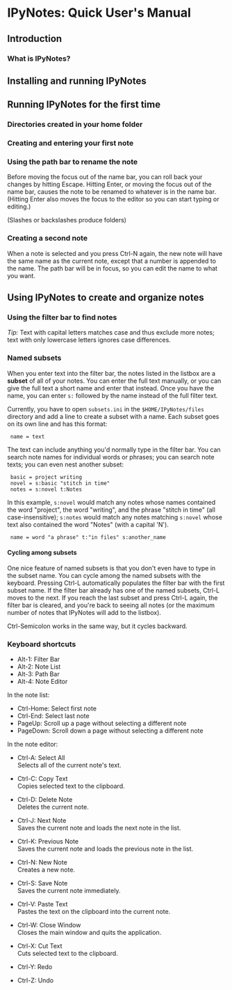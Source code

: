 IPyNotes: Quick User's Manual
=============================



## Introduction


### What is IPyNotes?



## Installing and running IPyNotes




## Running IPyNotes for the first time


### Directories created in your home folder



### Creating and entering your first note



### Using the path bar to rename the note

Before moving the focus out of the name bar, you can roll back your changes by hitting Escape. Hitting Enter, or moving the focus out of the name bar, causes the note to be renamed to whatever is in the name bar. (Hitting Enter also moves the focus to the editor so you can start typing or editing.)

(Slashes or backslashes produce folders)



### Creating a second note

When a note is selected and you press Ctrl-N again, the new note will have the same name as the current note, except that a number is appended to the name. The path bar will be in focus, so you can edit the name to what you want.



## Using IPyNotes to create and organize notes

### Using the filter bar to find notes

*Tip:* Text with capital letters matches case and thus exclude more notes; text with only lowercase letters ignores case differences.


### Named subsets

When you enter text into the filter bar, the notes listed in the listbox are a **subset** of all of your notes. You can enter the full text manually, or you can give the full text a short name and enter that instead. Once you have the name, you can enter `s:` followed by the name instead of the full filter text.

Currently, you have to open `subsets.ini` in the `$HOME/IPyNotes/files` directory and add a line to create a subset with a name. Each subset goes on its own line and has this format:

     name = text
     
The text can include anything you'd normally type in the filter bar. You can search note names for individual words or phrases; you can search note texts; you can even nest another subset:

     basic = project writing
     novel = s:basic "stitch in time"
     notes = s:novel t:Notes

In this example, `s:novel` would match any notes whose names contained the word "project", the word "writing", and the phrase "stitch in time" (all case-insensitive); `s:notes` would match any notes matching `s:novel` whose text also contained the word "Notes" (with a capital 'N').

     name = word "a phrase" t:"in files" s:another_name

#### Cycling among subsets

One nice feature of named subsets is that you don't even have to type in the subset name. You can cycle among the named subsets with the keyboard. Pressing Ctrl-L automatically populates the filter bar with the first subset name. If the filter bar already has one of the named subsets, Ctrl-L moves to the next. If you reach the last subset and press Ctrl-L again, the filter bar is cleared, and you're back to seeing all notes (or the maximum number of notes that IPyNotes will add to the listbox).

Ctrl-Semicolon works in the same way, but it cycles backward.



### Keyboard shortcuts

- Alt-1: Filter Bar
- Alt-2: Note List
- Alt-3: Path Bar
- Alt-4: Note Editor

In the note list:

- Ctrl-Home: Select first note
- Ctrl-End: Select last note
- PageUp: Scroll up a page without selecting a different note
- PageDown: Scroll down a page without selecting a different note

In the note editor:

- Ctrl-A: Select All  
  Selects all of the current note's text.
  
- Ctrl-C: Copy Text  
  Copies selected text to the clipboard.
   
- Ctrl-D: Delete Note  
  Deletes the current note.
  
- Ctrl-J: Next Note  
  Saves the current note and loads the next note in the list.
  
- Ctrl-K: Previous Note  
  Saves the current note and loads the previous note in the list.

- Ctrl-N: New Note  
  Creates a new note.

- Ctrl-S: Save Note  
  Saves the current note immediately.

- Ctrl-V: Paste Text  
  Pastes the text on the clipboard into the current note.

- Ctrl-W: Close Window  
  Closes the main window and quits the application.

- Ctrl-X: Cut Text  
  Cuts selected text to the clipboard.

- Ctrl-Y: Redo

- Ctrl-Z: Undo


